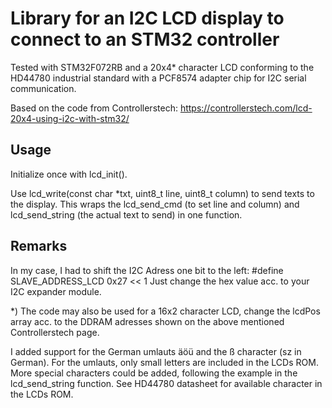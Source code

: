 # Library for an I2C LCD display to connect to an STM32 controller

Tested with STM32F072RB and a 20x4\* character LCD conforming to the HD44780 industrial standard with a PCF8574 adapter chip for I2C serial communication.

Based on the code from Controllerstech: https://controllerstech.com/lcd-20x4-using-i2c-with-stm32/

## Usage

Initialize once with lcd_init().

Use lcd_write(const char \*txt, uint8_t line, uint8_t column) to send texts to the display. This wraps the lcd_send_cmd (to set line and column) and lcd_send_string (the actual text to send) in one function.

## Remarks

In my case, I had to shift the I2C Adress one bit to the left:
#define SLAVE_ADDRESS_LCD 0x27 << 1
Just change the hex value acc. to your I2C expander module.

\*) The code may also be used for a 16x2 character LCD, change the lcdPos array acc. to the DDRAM adresses shown on the above mentioned Controllerstech page.

I added support for the German umlauts äöü and the ß character (sz in German). For the umlauts, only small letters are included in the LCDs ROM. More special characters could be added, following the example in the lcd_send_string function. See HD44780 datasheet for available character in the LCDs ROM.
